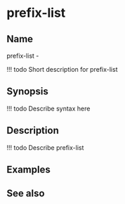 

# prefix-list


## Name
prefix-list - 

<!-- prettier-ignore -->
!!! todo
     Short description for prefix-list

## Synopsis
<!-- prettier-ignore -->
!!! todo
    Describe syntax here

## Description
<!-- prettier-ignore -->
!!! todo
    Describe prefix-list

## Examples

## See also

